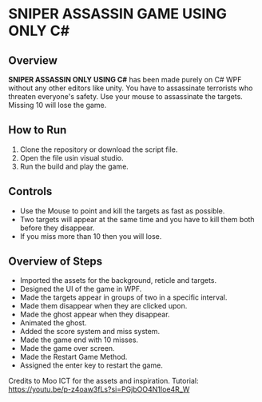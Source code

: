 # SNIPER ASSASSIN GAME USING ONLY C#

## Overview
**SNIPER ASSASSIN ONLY USING C#** has been made purely on C# WPF without any other editors like unity. You have to assassinate terrorists who threaten everyone's safety. Use your mouse to assassinate the targets. Missing 10 will lose the game.

## How to Run
1. Clone the repository or download the script file.
2. Open the file usin visual studio.
3. Run the build and play the game.
   

## Controls
- Use the Mouse to point and kill the targets as fast as possible.
- Two targets will appear at the same time and you have to kill them both before they disappear.
- If you miss more than 10 then you will lose.

## Overview of Steps
- Imported the assets for the background, reticle and targets.
- Designed the UI of the game in WPF.
- Made the targets appear in groups of two in a specific interval.
- Made them disappear when they are clicked upon.
- Made the ghost appear when they disappear.
- Animated the ghost.
- Added the score system and miss system.
- Made the game end with 10 misses.
- Made the game over screen.
- Made the Restart Game Method.
- Assigned the enter key to restart the game.

Credits to Moo ICT for the assets and inspiration.
Tutorial:
https://youtu.be/p-z4oaw3fLs?si=PGjbOO4N1Ioe4R_W
